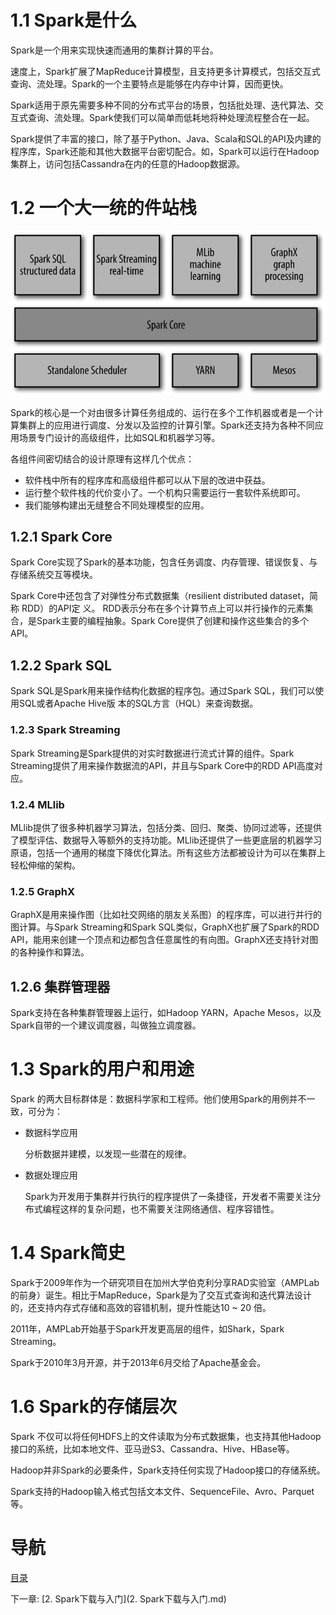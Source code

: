 # 1.1 Spark是什么

Spark是一个用来实现快速而通用的集群计算的平台。

速度上，Spark扩展了MapReduce计算模型，且支持更多计算模式，包括交互式查询、流处理。Spark的一个主要特点是能够在内存中计算，因而更快。

Spark适用于原先需要多种不同的分布式平台的场景，包括批处理、迭代算法、交互式查询、流处理。Spark使我们可以简单而低耗地将种处理流程整合在一起。

Spark提供了丰富的接口，除了基于Python、Java、Scala和SQL的API及内建的程序库，Spark还能和其他大数据平台密切配合。如，Spark可以运行在Hadoop集群上，访问包括Cassandra在内的任意的Hadoop数据源。


# 1.2 一个大一统的件站栈

![](img/chap1/img0.jpg)

Spark的核心是一个对由很多计算任务组成的、运行在多个工作机器或者是一个计算集群上的应用进行调度、分发以及监控的计算引擎。Spark还支持为各种不同应用场景专门设计的高级组件，比如SQL和机器学习等。

各组件间密切结合的设计原理有这样几个优点：

- 软件栈中所有的程序库和高级组件都可以从下层的改进中获益。
- 运行整个软件栈的代价变小了。一个机构只需要运行一套软件系统即可。
- 我们能够构建出无缝整合不同处理模型的应用。

## 1.2.1 Spark Core

Spark Core实现了Spark的基本功能，包含任务调度、内存管理、错误恢复、与存储系统交互等模块。

Spark Core中还包含了对弹性分布式数据集（resilient distributed dataset，简称 RDD）的API定 义。 RDD表示分布在多个计算节点上可以并行操作的元素集合，是Spark主要的编程抽象。Spark Core提供了创建和操作这些集合的多个API。

## 1.2.2 Spark SQL

Spark SQL是Spark用来操作结构化数据的程序包。通过Spark SQL，我们可以使用SQL或者Apache Hive版 本的SQL方言（HQL）来查询数据。

### 1.2.3 Spark  Streaming

Spark Streaming是Spark提供的对实时数据进行流式计算的组件。Spark Streaming提供了用来操作数据流的API，并且与Spark Core中的RDD API高度对应。

### 1.2.4 MLlib

MLlib提供了很多种机器学习算法，包括分类、回归、聚类、协同过滤等，还提供了模型评估、数据导入等额外的支持功能。MLlib还提供了一些更底层的机器学习原语，包括一个通用的梯度下降优化算法。所有这些方法都被设计为可以在集群上轻松伸缩的架构。

### 1.2.5 GraphX

GraphX是用来操作图（比如社交网络的朋友关系图）的程序库，可以进行并行的图计算。与Spark Streaming和Spark SQL类似，GraphX也扩展了Spark的RDD API，能用来创建一个顶点和边都包含任意属性的有向图。GraphX还支持针对图的各种操作和算法。

## 1.2.6 集群管理器

Spark支持在各种集群管理器上运行，如Hadoop YARN，Apache Mesos，以及Spark自带的一个建议调度器，叫做独立调度器。


# 1.3 Spark的用户和用途

Spark 的两大目标群体是：数据科学家和工程师。他们使用Spark的用例并不一致，可分为：

- 数据科学应用

  分析数据并建模，以发现一些潜在的规律。

- 数据处理应用

  Spark为开发用于集群并行执行的程序提供了一条捷径，开发者不需要关注分布式编程这样的复杂问题，也不需要关注网络通信、程序容错性。


# 1.4 Spark简史

Spark于2009年作为一个研究项目在加州大学伯克利分享RAD实验室（AMPLab的前身）诞生。相比于MapReduce，Spark是为了交互式查询和迭代算法设计的，还支持内存式存储和高效的容错机制，提升性能达10 ~ 20 倍。

2011年，AMPLab开始基于Spark开发更高层的组件，如Shark，Spark Streaming。

Spark于2010年3月开源，并于2013年6月交给了Apache基金会。


# 1.6 Spark的存储层次

Spark 不仅可以将任何HDFS上的文件读取为分布式数据集，也支持其他Hadoop接口的系统，比如本地文件、亚马逊S3、Cassandra、Hive、HBase等。

Hadoop并非Spark的必要条件，Spark支持任何实现了Hadoop接口的存储系统。

Spark支持的Hadoop输入格式包括文本文件、SequenceFile、Avro、Parquet等。


# 导航

[目录](README.md)

下一章: [2. Spark下载与入门](2. Spark下载与入门.md)
